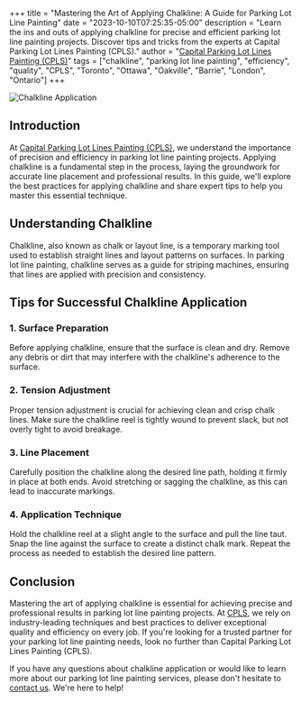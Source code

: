 +++
title = "Mastering the Art of Applying Chalkline: A Guide for Parking Lot Line Painting"
date = "2023-10-10T07:25:35-05:00"
description = "Learn the ins and outs of applying chalkline for precise and efficient parking lot line painting projects. Discover tips and tricks from the experts at Capital Parking Lot Lines Painting (CPLS)."
author = "[Capital Parking Lot Lines Painting (CPLS)](https://capitalpaintingservices.ca/)"
tags = ["chalkline", "parking lot line painting", "efficiency", "quality", "CPLS", "Toronto", "Ottawa", "Oakville", "Barrie", "London", "Ontario"]
+++

![Chalkline Application](/blog/chalk.jpeg)

## Introduction

At [Capital Parking Lot Lines Painting (CPLS)](https://capitalpaintingservices.ca/), we understand the importance of precision and efficiency in parking lot line painting projects. Applying chalkline is a fundamental step in the process, laying the groundwork for accurate line placement and professional results. In this guide, we'll explore the best practices for applying chalkline and share expert tips to help you master this essential technique.

## Understanding Chalkline

Chalkline, also known as chalk or layout line, is a temporary marking tool used to establish straight lines and layout patterns on surfaces. In parking lot line painting, chalkline serves as a guide for striping machines, ensuring that lines are applied with precision and consistency.

## Tips for Successful Chalkline Application

### 1. Surface Preparation

Before applying chalkline, ensure that the surface is clean and dry. Remove any debris or dirt that may interfere with the chalkline's adherence to the surface.

### 2. Tension Adjustment

Proper tension adjustment is crucial for achieving clean and crisp chalk lines. Make sure the chalkline reel is tightly wound to prevent slack, but not overly tight to avoid breakage.

### 3. Line Placement

Carefully position the chalkline along the desired line path, holding it firmly in place at both ends. Avoid stretching or sagging the chalkline, as this can lead to inaccurate markings.

### 4. Application Technique

Hold the chalkline reel at a slight angle to the surface and pull the line taut. Snap the line against the surface to create a distinct chalk mark. Repeat the process as needed to establish the desired line pattern.

## Conclusion

Mastering the art of applying chalkline is essential for achieving precise and professional results in parking lot line painting projects. At [CPLS](https://capitalpaintingservices.ca/), we rely on industry-leading techniques and best practices to deliver exceptional quality and efficiency on every job. If you're looking for a trusted partner for your parking lot line painting needs, look no further than Capital Parking Lot Lines Painting (CPLS).

If you have any questions about chalkline application or would like to learn more about our parking lot line painting services, please don't hesitate to [contact us](https://capitalpaintingservices.ca/). We're here to help!
